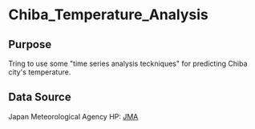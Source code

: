 # Chiba_Temperature_Analysis

## Purpose

Tring to use some "time series analysis teckniques" for predicting Chiba city's temperature.

## Data Source

Japan Meteorological Agency HP: [JMA](http://www.data.jma.go.jp/obd/stats/etrn/select/prefecture00.php")
